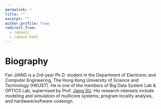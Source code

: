 ```yaml
---
permalink: /
title: ""
excerpt: ""
author_profile: true
redirect_from: 
  - /about/
  - /about.html
---
```


Biography
======
Fan JIANG is a 2rd-year Ph.D. student in the Department of Electronic and Computer Engineering, The Hong Kong University of Science and Technology (HKUST). He is one of the members of Big Data System Lab & OPTICS Lab, supervised by Prof. [Jiang XU](https://eexu.home.ece.ust.hk). His research interests include modeling and simulation of multicore systems, program locality analysis, and hardware/software codesign.
